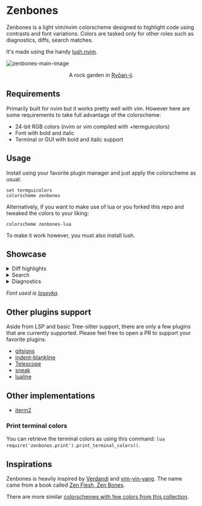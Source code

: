 # Zenbones

Zenbones is a light vim/nvim colorscheme designed to highlight code using
contrasts and font variations. Colors are tasked only for other roles such as
diagnostics, diffs, search matches.

It's made using the handy [lush.nvim](https://github.com/rktjmp/lush.nvim).

![zenbones-main-image](https://user-images.githubusercontent.com/7200153/130731060-85313919-8a04-45e2-813a-ea67f602d1c5.jpg)

<p align="center">
A rock garden in <a href="https://en.wikipedia.org/wiki/Ry%C5%8Dan-ji">Ryōan-ji</a>.
</p>

## Requirements

Primarily built for nvim but it works pretty well with vim. However here are
some requirements to take full advantage of the colorscheme:

- 24-bit RGB colors (nvim or vim compiled with +termguicolors)
- Font with bold and italic
- Terminal or GUI with bold and italic support

## Usage

Install using your favorite plugin manager and just apply the colorscheme as
usual:

```vim
set termguicolors
colorscheme zenbones
```

Alternatively, if you want to make use of lua or you forked this repo and
tweaked the colors to your liking:

```vim
colorscheme zenbones-lua
```

To make it work however, you must also install lush.

## Showcase

<details>
    <summary>Diff highlights</summary>

<img width="1128" alt="Vim diff" src="https://user-images.githubusercontent.com/7200153/130730698-38c2f493-4161-4146-bb68-00cd9a87d2bd.png">

</details>
 
<details>
    <summary>Search</summary>

<img width="1128" alt="Search" src="https://user-images.githubusercontent.com/7200153/130731292-928fcffc-c252-425c-8c61-e292df3fa478.png">

</details>

<details>
    <summary>Diagnostics</summary>

<img width="1128" alt="Diagnostics" src="https://user-images.githubusercontent.com/7200153/130731432-863956db-8061-4edb-b4a3-bf95f4631f5b.png">

</details>

_Font used is [Iosevka](https://typeof.net/Iosevka/)_.

## Other plugins support

Aside from LSP and basic Tree-sitter support, there are only a few plugins that
are currently supported. Please feel free to open a PR to support your favorite
plugins.

- [gitsigns](https://github.com/lewis6991/gitsigns.nvim)
- [indent-blankline](https://github.com/lukas-reineke/indent-blankline.nvim)
- [Telescope](https://github.com/nvim-telescope/telescope.nvim)
- [sneak](https://github.com/justinmk/vim-sneak)
- [lualine](https://github.com/hoob3rt/lualine.nvim)

## Other implementations

- [iterm2](https://github.com/mcchrish/zenbones-iterm)

### Print terminal colors

You can retrieve the terminal colors as using this command:
`lua require('zenbones.print').print_terminal_colors()`.

## Inspirations

Zenbones is heavily inspired by
[Verdandi](https://github.com/be5invis/vsc-theme-verdandi) and
[vim-yin-yang](https://github.com/pgdouyon/vim-yin-yang). The name came from a
book called
[Zen Flesh, Zen Bones](https://en.wikipedia.org/wiki/Zen_Flesh,_Zen_Bones).

There are more similar
[colorschemes with few colors from this collection](https://github.com/mcchrish/vim-no-color-collections).
